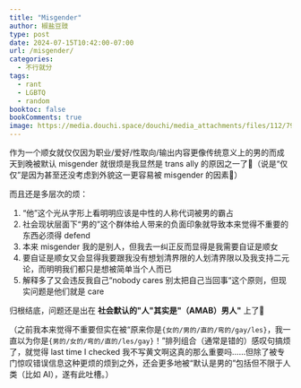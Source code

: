 ```yaml
---
title: "Misgender"
author: 椒盐豆豉
type: post
date: 2024-07-15T10:42:00-07:00
url: /misgender/
categories:
  - 不行就分
tags:
  - rant
  - LGBTQ
  - random
booktoc: false
bookComments: true
image: https://media.douchi.space/douchi/media_attachments/files/112/791/759/650/899/271/original/4f6bc34e43d55940.png
---
```


作为一个顺女就仅仅因为职业/爱好/性取向/输出内容更像传统意义上的男的而成天到晚被默认 misgender 就很烦是我显然是 trans ally 的原因之一了🤷（说是“仅仅”是因为甚至还没考虑到外貌这一更容易被 misgender 的因素🤷）

而且还是多层次的烦：
1. “他”这个光从字形上看明明应该是中性的人称代词被男的霸占
2. 社会现状层面下“男的”这个群体给人带来的负面印象就导致本来觉得不重要的东西必须得 defend
3. 本来 misgender 我的是别人，但我去一纠正反而显得是我需要自证是顺女
4. 要自证是顺女又会显得我要跟我没有想划清界限的人划清界限以及我支持二元论，而明明我们都只是想被简单当个人而已
5. 解释多了又会违反我自己“nobody cares 别太把自己当回事“这个原则，但现实问题是他们就是 care

归根结底，问题还是出在 **社会默认的"人"其实是"（AMAB）男人"** 上了🤷

（之前我本来觉得不重要但实在被“原来你是`{女的/男的/直的/弯的/gay/les}`，我一直以为你是`{男的/女的/弯的/直的/les/gay}`！”排列组合（通常是错的）感叹句搞烦了，就觉得 last time I checked 我不写黄文啊这真的那么重要吗……但除了被专门惊叹错误信息这种更烦的烦到之外，还会更多地被“默认是男的”包括但不限于人类（比如 AI），遂有此吐槽。）